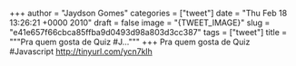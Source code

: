 
+++
author = "Jaydson Gomes"
categories = ["tweet"]
date = "Thu Feb 18 13:26:21 +0000 2010"
draft = false
image = "{TWEET_IMAGE}"
slug = "e41e657f66cbca85ffba9d0493d98a803d3cc387"
tags = ["tweet"]
title = """Pra quem gosta de Quiz #J..."""
+++
Pra quem gosta de Quiz #Javascript http://tinyurl.com/ycn7klh
